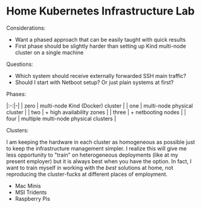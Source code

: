 # Home Kubernetes Infrastructure Lab

Considerations:

* Want a phased approach that can be easily taught with quick results
* First phase should be slightly harder than setting up Kind multi-node
  cluster on a single machine

Questions:

* Which system should receive externally forwarded SSH main traffic?
* Should I start with Netboot setup? Or just plain systems at first?

Phases:

|:-:|-|
| zero  | multi-node Kind (Docker) cluster |
| one   | multi-node physical cluster |
| two   | + high availability zones |
| three | + netbooting nodes |
| four  | multiple multi-node physical clusters |

Clusters:

I am keeping the hardware in each cluster as homogeneous as possible
just to keep the infrastructure management simpler. I realize this will
give me less opportunity to "train" on heterogeneous deployments (like
at my present employer) but it is always best when you have the option.
In fact, I want to train myself in working with the *best* solutions at
home, not reproducing the cluster-fucks at different places of
employment.

* Mac Minis
* MSI Tridents
* Raspberry Pis 
